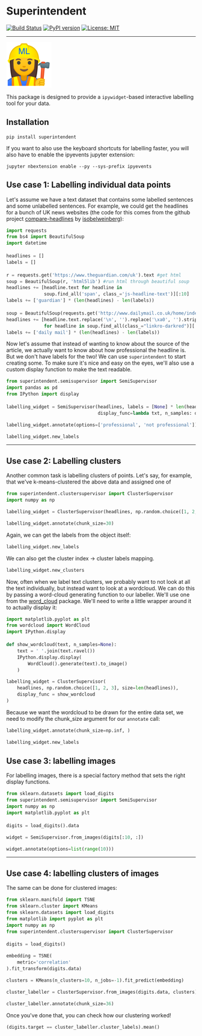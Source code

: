 
# Superintendent

[![Build Status](https://travis-ci.org/janfreyberg/superintendent.svg?branch=master)](https://travis-ci.org/janfreyberg/superintendent)
[![PyPI version](https://badge.fury.io/py/superintendent.svg)](https://badge.fury.io/py/superintendent)
[![License: MIT](https://img.shields.io/badge/License-MIT-yellow.svg)](https://opensource.org/licenses/MIT)


---

![](logo.png)

This package is designed to provide a `ipywidget`-based interactive labelling tool for your data.

## Installation

```
pip install superintendent
```

If you want to also use the keyboard shortcuts for labelling faster, you will
also have to enable the ipyevents jupyter extension:

```
jupyter nbextension enable --py --sys-prefix ipyevents
```


## Use case 1: Labelling individual data points

Let's assume we have a text dataset that contains some labelled sentences and
some unlabelled sentences. For example, we could get the headlines for a bunch
of UK news websites (the code for this comes from the github project
[compare-headlines](https://github.com/isobelweinberg/compare-headlines/blob/master/scrape-headlines.ipynb)
by [isobelweinberg](https://github.com/isobelweinberg)):

```python
import requests
from bs4 import BeautifulSoup
import datetime

headlines = []
labels = []

r = requests.get('https://www.theguardian.com/uk').text #get html
soup = BeautifulSoup(r, 'html5lib') #run html through beautiful soup
headlines += [headline.text for headline in
              soup.find_all('span', class_='js-headline-text')][:10]
labels += ['guardian'] * (len(headlines) - len(labels))

soup = BeautifulSoup(requests.get('http://www.dailymail.co.uk/home/index.html').text, 'html5lib')
headlines += [headline.text.replace('\n', '').replace('\xa0', '').strip()
              for headline in soup.find_all(class_="linkro-darkred")][:10]
labels += ['daily mail'] * (len(headlines) - len(labels))

```

Now let's assume that instead of wanting to know about the source of the
article, we actually want to know about how professional the headline is. But we
don't have labels for the two! We can use `superintendent` to start creating
some. To make sure it's nice and easy on the eyes, we'll also use a custom
display function to make the text readable.

```python
from superintendent.semisupervisor import SemiSupervisor
import pandas as pd
from IPython import display

labelling_widget = SemiSupervisor(headlines, labels = [None] * len(headlines),
                                  display_func=lambda txt, n_samples: display.display(display.HTML(txt[0])))
```


```python
labelling_widget.annotate(options=['professional', 'not professional'])
```


```python
labelling_widget.new_labels
```

---

## Use case 2: Labelling clusters

Another common task is labelling clusters of points. Let's say, for example,
that we've k-means-clustered the above data and assigned one of

```python
from superintendent.clustersupervisor import ClusterSupervisor
import numpy as np
```


```python
labelling_widget = ClusterSupervisor(headlines, np.random.choice([1, 2, 3], size=len(headlines)))
```


```python
labelling_widget.annotate(chunk_size=30)
```

Again, we can get the labels from the object itself:


```python
labelling_widget.new_labels
```

We can also get the cluster index -> cluster labels mapping.


```python
labelling_widget.new_clusters
```

Now, often when we label text clusters, we probably want to not look at all the
text individually, but instead want to look at a wordcloud. We can do this by
passing a word-cloud generating function to our labeller. We'll use one from the
[word_cloud](https://github.com/amueller/word_cloud) package. We'll need to
write a little wrapper around it to actually display it:

```python
import matplotlib.pyplot as plt
from wordcloud import WordCloud
import IPython.display

def show_wordcloud(text, n_samples=None):
    text = ' '.join(text.ravel())
    IPython.display.display(
        WordCloud().generate(text).to_image()
    )
```


```python
labelling_widget = ClusterSupervisor(
    headlines, np.random.choice([1, 2, 3], size=len(headlines)),
    display_func = show_wordcloud
)
```

Because we want the wordcloud to be drawn for the entire data set, we need to
modify the chunk_size argument for our `annotate` call:

```python
labelling_widget.annotate(chunk_size=np.inf, )
```


```python
labelling_widget.new_labels
```

## Use case 3: labelling images

For labelling images, there is a special factory method that sets the right display functions.


```python
from sklearn.datasets import load_digits
from superintendent.semisupervisor import SemiSupervisor
import numpy as np
import matplotlib.pyplot as plt

digits = load_digits().data
```


```python
widget = SemiSupervisor.from_images(digits[:10, :])
```


```python
widget.annotate(options=list(range(10)))
```

---

## Use case 4: labelling clusters of images

The same can be done for clustered images:


```python
from sklearn.manifold import TSNE
from sklearn.cluster import KMeans
from sklearn.datasets import load_digits
from matplotlib import pyplot as plt
import numpy as np
from superintendent.clustersupervisor import ClusterSupervisor

digits = load_digits()
```


```python
embedding = TSNE(
    metric='correlation'
).fit_transform(digits.data)
```


```python
clusters = KMeans(n_clusters=10, n_jobs=-1).fit_predict(embedding)
```


```python
cluster_labeller = ClusterSupervisor.from_images(digits.data, clusters)
```


```python
cluster_labeller.annotate(chunk_size=36)
```

Once you've done that, you can check how our clustering worked!


```python
(digits.target == cluster_labeller.cluster_labels).mean()
```
